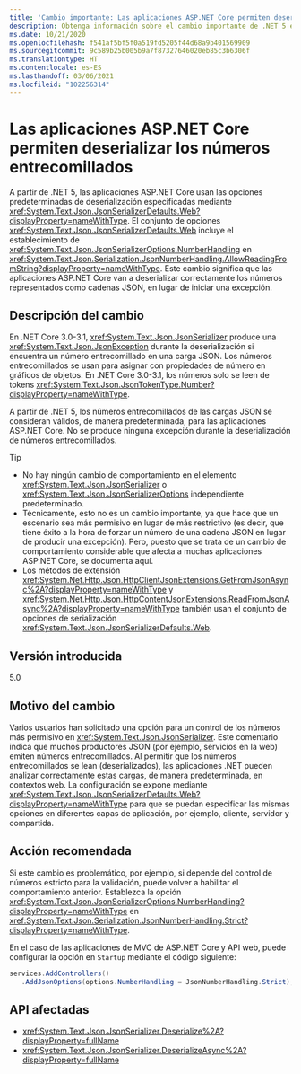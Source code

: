 ```yaml
---
title: 'Cambio importante: Las aplicaciones ASP.NET Core permiten deserializar los números entrecomillados'
description: Obtenga información sobre el cambio importante de .NET 5 en las bibliotecas básicas de .NET donde las aplicaciones ASP.NET Core deserializarán correctamente los números representados como cadenas JSON, en lugar de iniciar una excepción.
ms.date: 10/21/2020
ms.openlocfilehash: f541af5bf5f0a519fd5205f44d68a9b401569909
ms.sourcegitcommit: 9c589b25b005b9a7f87327646020eb85c3b6306f
ms.translationtype: HT
ms.contentlocale: es-ES
ms.lasthandoff: 03/06/2021
ms.locfileid: "102256314"
---
```

# <a name="aspnet-core-apps-allow-deserializing-quoted-numbers"></a>Las aplicaciones ASP.NET Core permiten deserializar los números entrecomillados

A partir de .NET 5, las aplicaciones ASP.NET Core usan las opciones predeterminadas de deserialización especificadas mediante <xref:System.Text.Json.JsonSerializerDefaults.Web?displayProperty=nameWithType>. El conjunto de opciones <xref:System.Text.Json.JsonSerializerDefaults.Web> incluye el establecimiento de <xref:System.Text.Json.JsonSerializerOptions.NumberHandling> en <xref:System.Text.Json.Serialization.JsonNumberHandling.AllowReadingFromString?displayProperty=nameWithType>. Este cambio significa que las aplicaciones ASP.NET Core van a deserializar correctamente los números representados como cadenas JSON, en lugar de iniciar una excepción.

## <a name="change-description"></a>Descripción del cambio

En .NET Core 3.0-3.1, <xref:System.Text.Json.JsonSerializer> produce una <xref:System.Text.Json.JsonException> durante la deserialización si encuentra un número entrecomillado en una carga JSON. Los números entrecomillados se usan para asignar con propiedades de número en gráficos de objetos. En .NET Core 3.0-3.1, los números solo se leen de tokens <xref:System.Text.Json.JsonTokenType.Number?displayProperty=nameWithType>.

A partir de .NET 5, los números entrecomillados de las cargas JSON se consideran válidos, de manera predeterminada, para las aplicaciones ASP.NET Core. No se produce ninguna excepción durante la deserialización de números entrecomillados.

> [!TIP]
>
> - No hay ningún cambio de comportamiento en el elemento <xref:System.Text.Json.JsonSerializer> o <xref:System.Text.Json.JsonSerializerOptions> independiente predeterminado.
> - Técnicamente, esto no es un cambio importante, ya que hace que un escenario sea más permisivo en lugar de más restrictivo (es decir, que tiene éxito a la hora de forzar un número de una cadena JSON en lugar de producir una excepción). Pero, puesto que se trata de un cambio de comportamiento considerable que afecta a muchas aplicaciones ASP.NET Core, se documenta aquí.
> - Los métodos de extensión <xref:System.Net.Http.Json.HttpClientJsonExtensions.GetFromJsonAsync%2A?displayProperty=nameWithType> y <xref:System.Net.Http.Json.HttpContentJsonExtensions.ReadFromJsonAsync%2A?displayProperty=nameWithType> también usan el conjunto de opciones de serialización <xref:System.Text.Json.JsonSerializerDefaults.Web>.

## <a name="version-introduced"></a>Versión introducida

5.0

## <a name="reason-for-change"></a>Motivo del cambio

Varios usuarios han solicitado una opción para un control de los números más permisivo en <xref:System.Text.Json.JsonSerializer>. Este comentario indica que muchos productores JSON (por ejemplo, servicios en la web) emiten números entrecomillados. Al permitir que los números entrecomillados se lean (deserializados), las aplicaciones .NET pueden analizar correctamente estas cargas, de manera predeterminada, en contextos web. La configuración se expone mediante <xref:System.Text.Json.JsonSerializerDefaults.Web?displayProperty=nameWithType> para que se puedan especificar las mismas opciones en diferentes capas de aplicación, por ejemplo, cliente, servidor y compartida.

## <a name="recommended-action"></a>Acción recomendada

Si este cambio es problemático, por ejemplo, si depende del control de números estricto para la validación, puede volver a habilitar el comportamiento anterior. Establezca la opción <xref:System.Text.Json.JsonSerializerOptions.NumberHandling?displayProperty=nameWithType> en <xref:System.Text.Json.Serialization.JsonNumberHandling.Strict?displayProperty=nameWithType>.

En el caso de las aplicaciones de MVC de ASP.NET Core y API web, puede configurar la opción en `Startup` mediante el código siguiente:

```csharp
services.AddControllers()
   .AddJsonOptions(options.NumberHandling = JsonNumberHandling.Strict);
```

## <a name="affected-apis"></a>API afectadas

- <xref:System.Text.Json.JsonSerializer.Deserialize%2A?displayProperty=fullName>
- <xref:System.Text.Json.JsonSerializer.DeserializeAsync%2A?displayProperty=fullName>

<!--

### Affected APIs

- `Overload:System.Text.Json.JsonSerializer.Deserialize`
- `Overload:System.Text.Json.JsonSerializer.DeserializeAsync`

### Category

- ASP.NET Core
- Serialization

-->
